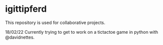 # igittipferd

This repository is used for collaborative projects. 

18/02/22 Currently trying to get to work on a tictactoe game in python with @davidnettes.
